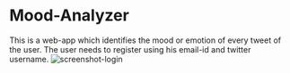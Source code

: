 # Mood-Analyzer
This is a web-app which identifies the mood or emotion of every tweet of the user. The user needs to register using his email-id and twitter username.
![screenshot-login](https://drive.google.com/file/d/1TJ8Cr2U3OyL87D6mCkDAnt7OxeIUi7iE/view?usp=sharing)
